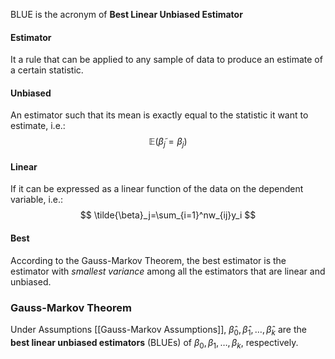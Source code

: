 BLUE is the acronym of **Best Linear Unbiased Estimator**

#### Estimator
It a rule that can be applied to any sample of data to produce an estimate of a certain statistic.

#### Unbiased
An estimator such that its mean is exactly equal to the statistic it want to estimate, i.e.:
$$
\mathbb{E}(\tilde{\beta}_{j}=\beta_{j})
$$

#### Linear
If it can be expressed as a linear function of the data on the dependent variable, i.e.:
$$
\tilde{\beta}_j=\sum_{i=1}^nw_{ij}y_i
$$

#### Best
According to the Gauss-Markov Theorem, the best estimator is the estimator with *smallest variance* among all the estimators that are linear and unbiased.

### Gauss-Markov Theorem

Under Assumptions [[Gauss-Markov Assumptions]], $\hat{\beta}_0, \hat{\beta}_1, \ldots, \hat{\beta}_k$ are the **best linear unbiased estimators** (BLUEs) of $\beta_0, \beta_1, \ldots, \beta_k$, respectively.